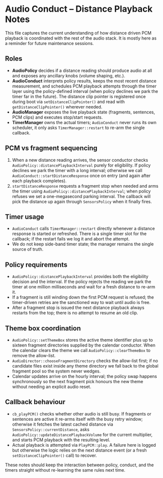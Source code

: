 # Audio Conduct – Distance Playback Notes

This file captures the current understanding of how distance driven PCM playback is coordinated with the rest of the audio stack. It is mostly here as a reminder for future maintenance sessions.

## Roles
- **AudioPolicy** decides if a distance reading should produce audio at all and exposes any ancillary knobs (volume shaping, etc.).
- **AudioConduct** interprets policy results, keeps the most recent distance measurement, and schedules PCM playback attempts through the timer layer using the policy-defined interval (when policy declines we park the timer far in the future). The distance clip pointer is registered once during boot via `setDistanceClipPointer()` and read with `getDistanceClipPointer()` wherever needed.
- **AudioManager** exposes the live playback state (fragments, sentences, PCM clips) and executes stop/start requests.
- **TimerManager** owns the actual timers; `AudioConduct` never runs its own scheduler, it only asks `TimerManager::restart` to re-arm the single callback.

## PCM vs fragment sequencing
1. When a new distance reading arrives, the sensor conductor checks `AudioPolicy::distancePlaybackInterval` purely for eligibility. If policy declines we park the timer with a long interval; otherwise we call `AudioConduct::startDistanceResponse` once on entry (and again after each playback completes).
2. `startDistanceResponse` requests a fragment stop when needed and arms the timer using `AudioPolicy::distancePlaybackInterval`; when policy refuses we set a one-megasecond parking interval. The callback will pick the distance up again through `SensorsPolicy` when it finally fires.

## Timer usage
- `AudioConduct` calls `TimerManager::restart` directly whenever a distance response is started or refreshed. There is a single timer slot for the callback; if the restart fails we log it and abort the attempt.
- We do not keep side-band timer state; the manager remains the single source of truth.

## Policy requirements
- `AudioPolicy::distancePlaybackInterval` provides both the eligibility decision and the interval. If the policy rejects the reading we park the timer at one million milliseconds and wait for a fresh distance to re-arm it.
- If a fragment is still winding down the first PCM request is refused; the timer-driven retries are the sanctioned way to wait until audio is free.
- After a fragment stop is issued the next distance playback always restarts from the top; there is no attempt to resume an old clip.

## Theme box coordination
- `AudioPolicy::setThemeBox` stores the active theme identifier plus up to sixteen fragment directories supplied by the calendar conductor. When the calendar clears the theme we call `AudioPolicy::clearThemeBox` to remove the allow-list.
- `AudioDirector::chooseFragmentDirectory` checks the allow-list first; if no candidate files exist inside any theme directory we fall back to the global fragment pool so the system never wedges.
- Calendar updates arrive on the hourly interval; the policy swap happens synchronously so the next fragment pick honours the new theme without needing an explicit audio reset.

## Callback behaviour
- `cb_playPCM()` checks whether other audio is still busy. If fragments or sentences are active it re-arms itself with the busy retry window; otherwise it fetches the latest cached distance via `SensorsPolicy::currentDistance`, asks `AudioPolicy::updateDistancePlaybackVolume` for the current multiplier, and starts PCM playback with the resulting level.
- Actual playback is attempted via `PlayPCM::play`. A failure here is logged but otherwise the logic relies on the next distance event (or a fresh `setDistanceClipPointer()` call) to recover.

These notes should keep the interaction between policy, conduct, and the timers straight without re-learning the same rules next time.
